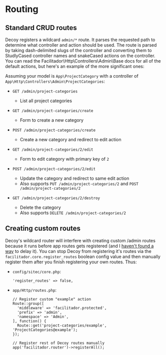 # Routing

## Standard CRUD routes

Decoy registers a wildcard `admin/*` route. It parses the requested path to determine what controller and action should be used.  The route is parsed by taking dash-delimited slugs of the controller and converting them to StudlyCased controller names and snakeCased actions on the controller.  You can read the Facilitador\Http\Controllers\Admin\Base docs for all of the default actions, but here's an example of the more significant ones:

Assuming your model is `App\ProjectCategory` with a controller of `App\Http\Controllers\Admin\ProjectCategories`:

- `GET /admin/project-categories`
	- List all project categories

- `GET /admin/project-categories/create`
	- Form to create a new category

- `POST /admin/project-categories/create`
	- Create a new category and redirect to edit action

- `GET /admin/project-categories/2/edit`
	- Form to edit category with primary key of `2`

- `POST /admin/project-categories/2/edit`
	- Update the category and redirect to same edit action
  - Also supports `PUT /admin/project-categories/2` and `POST /admin/project-categories/2`

- `GET /admin/project-categories/2/destroy` 
	- Delete the category
  - Also supports `DELETE /admin/project-categories/2`

## Creating custom routes

Decoy's wildcard router will interfere with creating custom /admin routes because it runs before app routes gets registered (and I [haven't found a way](https://github.com/sierratcnologia/facilitador/issues/490) to delay it).  You can stop Decoy from registering it's routes via the `facilitador.core.register_routes` boolean config value and then manually register them after you finish registering your own routes. Thus:

- `config/sitec/core.php`:

  ```php?start_inline=1
  'register_routes' => false,
  ```

- `app/Http/routes.php`:

  ```php?start_inline=1
  // Register custom "example" action
  Route::group([
    'middleware' => 'facilitador.protected',
    'prefix' => 'admin',
    'namespace' => 'Admin',
  ], function() {
    Route::get('project-categories/example', 'ProjectCategories@example');
  });

  // Register rest of Decoy routes manually
  app('facilitador.router')->registerAll();
  ```
